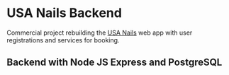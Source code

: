 # USA Nails Backend
Commercial project rebuilding the [USA Nails](http://www.usa-nails.co.uk/) web app with user registrations and services for booking.

## Backend with Node JS Express and PostgreSQL